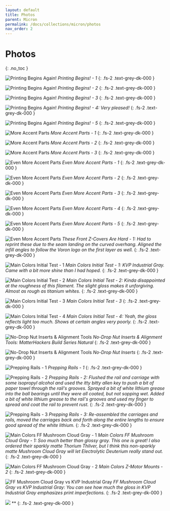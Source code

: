 ```yaml
---
layout: default
title: Photos
parent: Micron
permalink: /docs/collections/micron/photos
nav_order: 2
---
```


# Photos
{: .no_toc }

![Printing Begins Again!](../../../../assets/images/micron-1-oops-printing-begins-again-1.jpg)
*Printing Begins! - 1*
{: .fs-2 .text-grey-dk-000 }

![Printing Begins Again!](../../../../assets/images/micron-1-oops-printing-begins-again-2.jpg)
*Printing Begins! - 2*
{: .fs-2 .text-grey-dk-000 }

![Printing Begins Again!](../../../../assets/images/micron-1-oops-printing-begins-again-3.jpg)
*Printing Begins! - 3*
{: .fs-2 .text-grey-dk-000 }

![Printing Begins Again!](../../../../assets/images/micron-1-oops-printing-begins-again-4.jpg)
*Printing Begins! - 4: Very pleased!*
{: .fs-2 .text-grey-dk-000 }

![Printing Begins Again!](../../../../assets/images/micron-1-oops-printing-begins-again-5.jpg)
*Printing Begins! - 5*
{: .fs-2 .text-grey-dk-000 }

![More Accent Parts](../../../../assets/images/micron-2-more-accents-1.jpg)
*More Accent Parts - 1*
{: .fs-2 .text-grey-dk-000 }

![More Accent Parts](../../../../assets/images/micron-2-more-accents-2.jpg)
*More Accent Parts - 2*
{: .fs-2 .text-grey-dk-000 }

![More Accent Parts](../../../../assets/images/micron-2-more-accents-3.jpg)
*More Accent Parts - 3*
{: .fs-2 .text-grey-dk-000 }

![Even More Accent Parts](../../../../assets/images/micron-3-even-more-accents-1.jpg)
*Even More Accent Parts - 1*
{: .fs-2 .text-grey-dk-000 }

![Even More Accent Parts](../../../../assets/images/micron-3-even-more-accents-2.jpg)
*Even More Accent Parts - 2*
{: .fs-2 .text-grey-dk-000 }

![Even More Accent Parts](../../../../assets/images/micron-3-even-more-accents-3.jpg)
*Even More Accent Parts - 3*
{: .fs-2 .text-grey-dk-000 }

![Even More Accent Parts](../../../../assets/images/micron-3-even-more-accents-4.jpg)
*Even More Accent Parts - 4*
{: .fs-2 .text-grey-dk-000 }

![Even More Accent Parts](../../../../assets/images/micron-3-even-more-accents-5.jpg)
*Even More Accent Parts - 5*
{: .fs-2 .text-grey-dk-000 }

![Even More Accent Parts](../../../../assets/images/micron-4-these-front-z-covers-are-hard-1.jpg)
*These Front Z-Covers Are Hard - 1: Had to reprint these due to the seam landing on the curved overhang. Aligned the infill angles to follow the Voron logo on the first layer as well.*
{: .fs-2 .text-grey-dk-000 }

![Main Colors Initial Test - 1](../../../../assets/images/micron-5-main-colors-initial-test-1.jpg)
*Main Colors Initial Test - 1: KVP Industrial Gray. Came with a bit more shine than I had hoped.*
{: .fs-2 .text-grey-dk-000 }

![Main Colors Initial Test - 2](../../../../assets/images/micron-5-main-colors-initial-test-2.jpg)
*Main Colors Initial Test - 2: Kinda disappointed at the roughness of this filament. The slight gloss makes it unforgiving. Almost as rough as titanium whites.*
{: .fs-2 .text-grey-dk-000 }

![Main Colors Initial Test - 3](../../../../assets/images/micron-5-main-colors-initial-test-3.jpg)
*Main Colors Initial Test - 3*
{: .fs-2 .text-grey-dk-000 }

![Main Colors Initial Test - 4](../../../../assets/images/micron-5-main-colors-initial-test-4.jpg)
*Main Colors Initial Test - 4: Yeah, the gloss reflects light too much. Shows at certain angles very poorly.*
{: .fs-2 .text-grey-dk-000 }

![No-Drop Nut Inserts & Alignment Tools](../../../../assets/images/micron-6-no-drop-nuts-tools-1.jpg)
*No-Drop Nut Inserts & Alignment Tools: MatterHackers Build Series Natural*
{: .fs-2 .text-grey-dk-000 }

![No-Drop Nut Inserts & Alignment Tools](../../../../assets/images/micron-6-no-drop-nuts-tools-2.jpg)
*No-Drop Nut Inserts*
{: .fs-2 .text-grey-dk-000 }

![Prepping Rails - 1](../../../../assets/images/micron-7-prepping-rails-1.jpg)
*Prepping Rails - 1*
{: .fs-2 .text-grey-dk-000 }

![Prepping Rails - 2](../../../../assets/images/micron-7-prepping-rails-2.jpg)
*Prepping Rails - 2: Flushed the rail and carriage with some isopropyl alcohol and used the itty bitty allen key to push a bit of paper towel through the rail's grooves. Sprayed a bit of white lithium grease into the ball bearings until they were all coated, but not sopping wet. Added a bit of white lithium grease to the rail's grooves and used my finger to spread and coat the rail to prevent rust.*
{: .fs-2 .text-grey-dk-000 }

![Prepping Rails - 3](../../../../assets/images/micron-7-prepping-rails-3.jpg)
*Prepping Rails - 3: Re-assembled the carriages and rails, moved the carriages back and forth along the entire lengths to ensure good spread of the white lithium.*
{: .fs-2 .text-grey-dk-000 }

![Main Colors FF Mushroom Cloud Gray - 1](../../../../assets/images/micron-8-ff-mushroom-cloud-gray-1.jpg)
*Main Colors FF Mushroom Cloud Gray - 1: Soo much better than glossy gray. This one is great! I also ordered their sparkly matte Thorium Thilver, but I think this non-sparkly matte Mushroom Cloud Gray will let Electrolytic Deuterium really stand out.*
{: .fs-2 .text-grey-dk-000 }

![Main Colors FF Mushroom Cloud Gray - 2](../../../../assets/images/micron-8-ff-mushroom-cloud-gray-2.jpg)
*Main Colors Z-Motor Mounts - 2*
{: .fs-2 .text-grey-dk-000 }

![FF Mushroom Cloud Gray vs KVP Industrial Gray](../../../../assets/images/micron-9-kvp-industrial-gray-v-ff-mushroom-cloud-gray.jpg)
*FF Mushroom Cloud Gray vs KVP Industrial Gray: You can see how much the gloss in KVP Industrial Gray emphasizes print imperfections.*
{: .fs-2 .text-grey-dk-000 }

![](../../../../assets/images/jpg)
**
{: .fs-2 .text-grey-dk-000 }